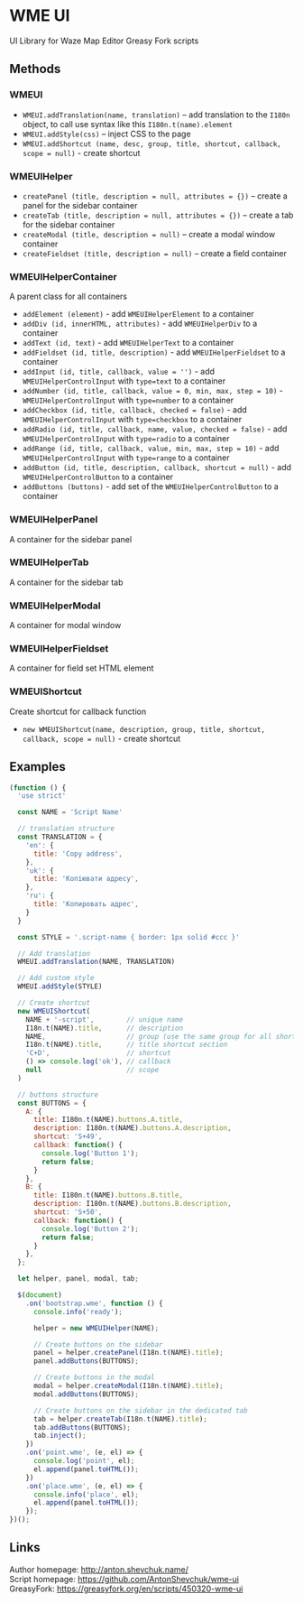 # WME UI
UI Library for Waze Map Editor Greasy Fork scripts

## Methods

### WMEUI
* `WMEUI.addTranslation(name, translation)` – add translation to the `I180n` object, to call use syntax like this `I180n.t(name).element`
* `WMEUI.addStyle(css)` – inject CSS to the page
* `WMEUI.addShortcut (name, desc, group, title, shortcut, callback, scope = null)` - create shortcut

### WMEUIHelper

* `createPanel (title, description = null, attributes = {})` – create a panel for the sidebar container
* `createTab (title, description = null, attributes = {})` – create a tab for the sidebar container
* `createModal (title, description = null)` – create a modal window container
* `createFieldset (title, description = null)` – create a field container

### WMEUIHelperContainer
A parent class for all containers

* `addElement (element)` - add `WMEUIHelperElement` to a container
* `addDiv (id, innerHTML, attributes)` - add `WMEUIHelperDiv` to a container
* `addText (id, text)` - add `WMEUIHelperText` to a container
* `addFieldset (id, title, description)` - add `WMEUIHelperFieldset` to a container
* `addInput (id, title, callback, value = '')` - add `WMEUIHelperControlInput` with `type=text` to a container
* `addNumber (id, title, callback, value = 0, min, max, step = 10)` - `WMEUIHelperControlInput` with `type=number` to a container
* `addCheckbox (id, title, callback, checked = false)` - add `WMEUIHelperControlInput` with `type=checkbox` to a container
* `addRadio (id, title, callback, name, value, checked = false)` - add `WMEUIHelperControlInput` with `type=radio` to a container
* `addRange (id, title, callback, value, min, max, step = 10)` - add `WMEUIHelperControlInput` with `type=range` to a container
* `addButton (id, title, description, callback, shortcut = null)` - add `WMEUIHelperControlButton` to a container
* `addButtons (buttons)` - add set of the `WMEUIHelperControlButton` to a container

### WMEUIHelperPanel
A container for the sidebar panel 

### WMEUIHelperTab
A container for the sidebar tab

### WMEUIHelperModal
A container for modal window

### WMEUIHelperFieldset
A container for field set HTML element

### WMEUIShortcut
Create shortcut for callback function

* `new WMEUIShortcut(name, description, group, title, shortcut, callback, scope = null)` - create shortcut

## Examples

```javascript
(function () {
  'use strict'

  const NAME = 'Script Name'

  // translation structure
  const TRANSLATION = {
    'en': {
      title: 'Copy address',
    },
    'uk': {
      title: 'Копіювати адресу',
    },
    'ru': {
      title: 'Копировать адреc',
    }
  }

  const STYLE = '.script-name { border: 1px solid #ccc }'

  // Add translation
  WMEUI.addTranslation(NAME, TRANSLATION)

  // Add custom style
  WMEUI.addStyle(STYLE)

  // Create shortcut
  new WMEUIShortcut(
    NAME + '-script',        // unique name
    I18n.t(NAME).title,      // description
    NAME,                    // group (use the same group for all shortcuts of the script)
    I18n.t(NAME).title,      // title shortcut section
    'C+D',                   // shortcut
    () => console.log('ok'), // callback
    null                     // scope
  )

  // buttons structure
  const BUTTONS = {
    A: {
      title: I180n.t(NAME).buttons.A.title,
      description: I180n.t(NAME).buttons.A.description,
      shortcut: 'S+49',
      callback: function() {
        console.log('Button 1');
        return false;
      }
    },
    B: {
      title: I180n.t(NAME).buttons.B.title,
      description: I180n.t(NAME).buttons.B.description,
      shortcut: 'S+50',
      callback: function() {
        console.log('Button 2');
        return false;
      }
    },
  };

  let helper, panel, modal, tab;

  $(document)
    .on('bootstrap.wme', function () {
      console.info('ready');

      helper = new WMEUIHelper(NAME);

      // Create buttons on the sidebar
      panel = helper.createPanel(I18n.t(NAME).title);
      panel.addButtons(BUTTONS);

      // Create buttons in the modal
      modal = helper.createModal(I18n.t(NAME).title);
      modal.addButtons(BUTTONS);

      // Create buttons on the sidebar in the dedicated tab
      tab = helper.createTab(I18n.t(NAME).title);
      tab.addButtons(BUTTONS);
      tab.inject();
    })
    .on('point.wme', (e, el) => {
      console.log('point', el);
      el.append(panel.toHTML());
    })
    .on('place.wme', (e, el) => {
      console.info('place', el);
      el.append(panel.toHTML());
    });
})();
```

## Links
Author homepage: http://anton.shevchuk.name/  
Script homepage: https://github.com/AntonShevchuk/wme-ui  
GreasyFork: https://greasyfork.org/en/scripts/450320-wme-ui  
